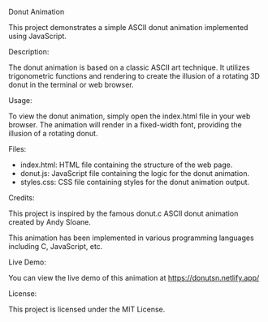 Donut Animation

This project demonstrates a simple ASCII donut animation implemented using JavaScript.

Description:

The donut animation is based on a classic ASCII art technique. It utilizes trigonometric functions and rendering to create the illusion of a rotating 3D donut in the terminal or web browser.

Usage:

To view the donut animation, simply open the index.html file in your web browser. The animation will render in a fixed-width font, providing the illusion of a rotating donut.

Files:

- index.html: HTML file containing the structure of the web page.
- donut.js: JavaScript file containing the logic for the donut animation.
- styles.css: CSS file containing styles for the donut animation output.

Credits:

This project is inspired by the famous donut.c ASCII donut animation created by Andy Sloane.

This animation has been implemented in various programming languages including C, JavaScript, etc.

Live Demo:

You can view the live demo of this animation at https://donutsn.netlify.app/

License:

This project is licensed under the MIT License.
